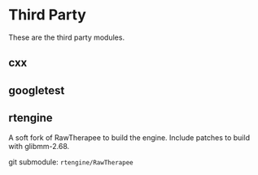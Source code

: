 Third Party
===========

These are the third party modules.

cxx
---

googletest
----------

rtengine
--------

A soft fork of RawTherapee to build the engine.
Include patches to build with glibmm-2.68.

git submodule: `rtengine/RawTherapee`

